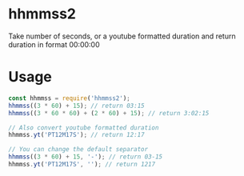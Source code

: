 # hhmmss2
Take number of seconds, or a youtube formatted duration and return duration in format 00:00:00

# Usage
```javascript
const hhmmss = require('hhmmss2');
hhmmss((3 * 60) + 15); // return 03:15
hhmmss((3 * 60 * 60) + (2 * 60) + 15); // return 3:02:15

// Also convert youtube formatted duration
hhmmss.yt('PT12M17S'); // return 12:17

// You can change the default separator
hhmmss((3 * 60) + 15, '-'); // return 03-15
hhmmss.yt('PT12M17S', ''); // return 1217

```
